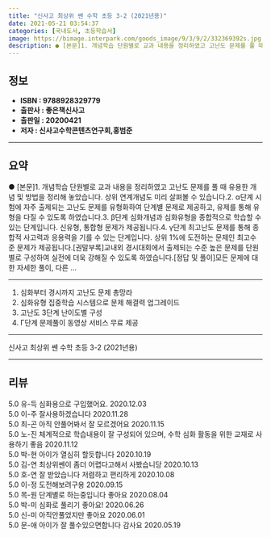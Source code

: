 ```yaml
---
title: "신사고 최상위 쎈 수학 초등 3-2 (2021년용)"
date: 2021-05-21 03:54:37
categories: [국내도서, 초등학습서]
image: https://bimage.interpark.com/goods_image/9/3/9/2/332369392s.jpg
description: ● [본문]1. 개념학습 단원별로 교과 내용을 정리하였고 고난도 문제를 풀 때 유용한 개념 및 방법을 정리해 놓았습니다. 상위 연계개념도 미리 살펴볼 수 있습니다.2. α단계 시험에 자주 출제되는 고난도 문제를 유형화하여 단계별 문제로 제공하고, 유제를 통해 유형을 다질 수 있도록 하
---
```


## **정보**

- **ISBN : 9788928329779**
- **출판사 : 좋은책신사고**
- **출판일 : 20200421**
- **저자 : 신사고수학콘텐츠연구회,홍범준**

------



## **요약**

●  [본문]1. 개념학습 단원별로 교과 내용을 정리하였고 고난도 문제를 풀 때 유용한 개념 및 방법을 정리해 놓았습니다. 상위 연계개념도 미리 살펴볼 수 있습니다.2. α단계 시험에 자주 출제되는 고난도 문제를 유형화하여 단계별 문제로 제공하고, 유제를 통해 유형을 다질 수 있도록 하였습니다.3. β단계 심화개념과 심화유형을 종합적으로 학습할 수 있는 단계입니다. 신유형, 통합형 문제가 제공됩니다.4. γ단계 최고난도 문제를 통해 종합적 사고력과 응용력을 기를 수 있는 단계입니다. 상위 1%에 도전하는 문제인 최고수준 문제가 제공됩니다.[권말부록]교내외 경시대회에서 출제되는 수준 높은 문제를 단원별로 구성하여 실전에 더욱 강해질 수 있도록 하였습니다.[정답 및 풀이]모든 문제에 대한 자세한 풀이, 다른 ...

------

1. 심화부터 경시까지 고난도 문제 총망라
2. 심화유형 집중학습 시스템으로 문제 해결력 업그레이드
3. 고난도 3단계 난이도별 구성
4. Γ단계 문제풀이 동영상 서비스 무료 제공

------


신사고 최상위 쎈 수학 초등 3-2 (2021년용) 

------


## **리뷰** 

5.0 유-득 심화용으로 구입했어요.  2020.12.03 <br/>5.0 이-주 잘사용하겠습니다 2020.11.28 <br/>5.0 최-곤 아직 안풀어봐서 잘 모르겠어요 2020.11.15 <br/>5.0 노-진 체계적으로 학습내용이 잘 구성되어 있으며, 수학 심화 활동을 위한 교재로 사용하기 좋음 2020.11.12 <br/>5.0 박-현 아이가 열심히 할듯합니다 2020.10.19 <br/>5.0 김-연 최상위쎈이 좀더 어렵다고해서 사봤습니당 2020.10.13 <br/>5.0 호-연 잘 받았습니다 저렴하고 편리하게  2020.10.08 <br/>5.0 이-정 도전해보려구용 2020.09.15 <br/>5.0 목-원 단계별로 하는중입니다 좋아요 2020.08.04 <br/>5.0 박-미 심화로 풀리기 좋아요!  2020.06.26 <br/>5.0 신-미 아직안풀었지만 좋아요 2020.06.01 <br/>5.0 문-애 아이가 잘 풀수있으면합니다
감사요 2020.05.19 <br/>